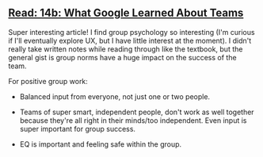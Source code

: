 ## [Read: 14b: What Google Learned About Teams](https://www.nytimes.com/2016/02/28/magazine/what-google-learned-from-its-quest-to-build-the-perfect-team.html)

Super interesting article! I find group psychology so interesting (I'm curious if I'll eventually explore UX, but I have little interest at the moment). I didn't really take written notes while reading through like the textbook, but the general gist is group norms have a huge impact on the success of the team. 

For positive group work:

- Balanced input from everyone, not just one or two people.

- Teams of super smart, independent people, don't work as well together because they're all right in their minds/too independent. Even input is super important for group success.

- EQ is important and feeling safe within the group.